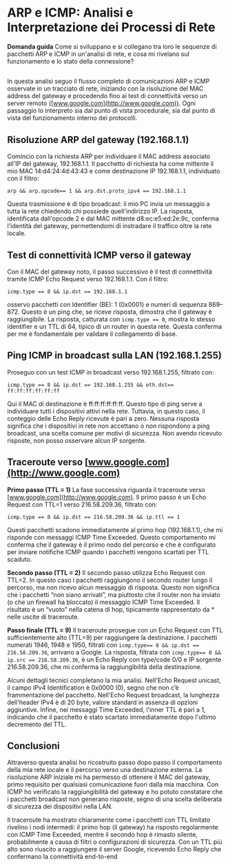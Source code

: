 # ARP e ICMP: Analisi e Interpretazione dei Processi di Rete

**Domanda guida**
Come si sviluppano e si collegano tra loro le sequenze di pacchetti ARP e ICMP in un'analisi di rete, e cosa mi rivelano sul funzionamento e lo stato della connessione?

##

In questa analisi seguo il flusso completo di comunicazioni ARP e ICMP osservate in un tracciato di rete, iniziando con la risoluzione del MAC address del gateway e procedendo fino ai test di connettività verso un server remoto ([www.google.com](http://www.google.com)). Ogni passaggio lo interpreto sia dal punto di vista procedurale, sia dal punto di vista del funzionamento interno dei protocolli.

## **Risoluzione ARP del gateway (192.168.1.1)**

Comincio con la richiesta ARP per individuare il MAC address associato all'IP del gateway, 192.168.1.1. Il pacchetto di richiesta ha come mittente il mio MAC 14\:d4:24:4d:43:43 e come destinazione IP 192.168.1.1, individuato con il filtro:

`arp && arp.opcode== 1 && arp.dst.proto_ipv4 == 192.168.1.1`

Questa trasmissione è di tipo broadcast: il mio PC invia un messaggio a tutta la rete chiedendo chi possiede quell'indirizzo IP. La risposta, identificata dall'opcode 2 e dal MAC mittente d8\:ec\:e5\:ed:2e:9c, conferma l'identità del gateway, permettendomi di instradare il traffico oltre la rete locale.

## **Test di connettività ICMP verso il gateway**

Con il MAC del gateway noto, il passo successivo è il test di connettività tramite ICMP Echo Request verso 192.168.1.1. Con il filtro:

`icmp.type == 8 && ip.dst == 192.168.1.1`

osservo pacchetti con Identifier (BE): 1 (0x0001) e numeri di sequenza 869–872. Questo è un ping che, se riceve risposta, dimostra che il gateway è raggiungibile. La risposta, catturata con `icmp.type == 0`, mostra lo stesso identifier e un TTL di 64, tipico di un router in questa rete. Questa conferma per me è fondamentale per validare il collegamento di base.

## **Ping ICMP in broadcast sulla LAN (192.168.1.255)**

Proseguo con un test ICMP in broadcast verso 192.168.1.255, filtrato con:

`icmp.type == 8 && ip.dst == 192.168.1.255 && eth.dst== ff:ff:ff:ff:ff:ff`

Qui il MAC di destinazione è ff\:ff\:ff\:ff\:ff\:ff. Questo tipo di ping serve a individuare tutti i dispositivi attivi nella rete. Tuttavia, in questo caso, il conteggio delle Echo Reply ricevute è pari a zero. Nessuna risposta significa che i dispositivi in rete non accettano o non rispondono a ping broadcast, una scelta comune per motivi di sicurezza. Non avendo ricevuto risposte, non posso osservare alcun IP sorgente.

## **Traceroute verso [www.google.com](http://www.google.com)**

**Primo passo (TTL = 1)**
La fase successiva riguarda il traceroute verso [www.google.com](http://www.google.com). Il primo passo è un Echo Request con TTL=1 verso 216.58.209.36, filtrato con:

`icmp.type == 8 && ip.dst == 216.58.209.36 && ip.ttl == 1`

Questi pacchetti scadono immediatamente al primo hop (192.168.1.1), che mi risponde con messaggi ICMP Time Exceeded. Questo comportamento mi conferma che il gateway è il primo nodo del percorso e che è configurato per inviare notifiche ICMP quando i pacchetti vengono scartati per TTL scaduto.

**Secondo passo (TTL = 2)**
Il secondo passo utilizza Echo Request con TTL=2. In questo caso i pacchetti raggiungono il secondo router lungo il percorso, ma non ricevo alcun messaggio di risposta. Questo non significa che i pacchetti “non siano arrivati”, ma piuttosto che il router non ha inviato (o che un firewall ha bloccato) il messaggio ICMP Time Exceeded. Il risultato è un “vuoto” nella catena di hop, tipicamente rappresentato da \* nelle uscite di traceroute.

**Passo finale (TTL = 9)**
Il traceroute prosegue con un Echo Request con TTL sufficientemente alto (TTL=9) per raggiungere la destinazione. I pacchetti numerati 1946, 1948 e 1950, filtrati con `icmp.type== 8 && ip.dst == 216.58.209.36`, arrivano a Google. La risposta, filtrata con `icmp.type== 0 && ip.src == 216.58.209.36`, è un Echo Reply con type/code 0/0 e IP sorgente 216.58.209.36, che mi conferma la raggiungibilità della destinazione.

Alcuni dettagli tecnici completano la mia analisi. Nell'Echo Request unicast, il campo IPv4 Identification è 0x0000 (0), segno che non c’è frammentazione del pacchetto. Nell'Echo Request broadcast, la lunghezza dell'header IPv4 è di 20 byte, valore standard in assenza di opzioni aggiuntive. Infine, nei messaggi Time Exceeded, l'inner TTL è pari a 1, indicando che il pacchetto è stato scartato immediatamente dopo l'ultimo decremento del TTL.

## **Conclusioni**

Attraverso questa analisi ho ricostruito passo dopo passo il comportamento della mia rete locale e il percorso verso una destinazione esterna. La risoluzione ARP iniziale mi ha permesso di ottenere il MAC del gateway, primo requisito per qualsiasi comunicazione fuori dalla mia macchina. Con ICMP ho verificato la raggiungibilità del gateway e ho potuto constatare che i pacchetti broadcast non generano risposte, segno di una scelta deliberata di sicurezza dei dispositivi nella LAN.

Il traceroute ha mostrato chiaramente come i pacchetti con TTL limitato rivelino i nodi intermedi: il primo hop (il gateway) ha risposto regolarmente con ICMP Time Exceeded, mentre il secondo hop è rimasto silente, probabilmente a causa di filtri o configurazioni di sicurezza. Con un TTL più alto sono riuscito a raggiungere il server Google, ricevendo Echo Reply che confermano la connettività end-to-end
